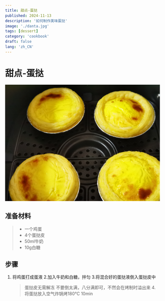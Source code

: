 ```yaml
---
title: 甜点-蛋挞
published: 2024-11-13
description: '如何制作美味蛋挞'
image: './danta.jpg'
tags: [dessert]
category: 'cookbook'
draft: false
lang: 'zh_CN'
---
```

# 甜点-蛋挞
![蛋挞](danta.jpg)
## 准备材料
>- 一个鸡蛋  
>- 4个蛋挞皮  
>- 50ml牛奶  
>- 10g白糖  

## 步骤
1. 将鸡蛋打成蛋液
2.加入牛奶和白糖，拌匀
3.将混合好的蛋挞液倒入蛋挞皮中
    > 蛋挞皮无需解冻
    > 不要倒太满，八分满即可，不然会在烤制时溢出来
4.将蛋挞放入空气炸锅烤180℃ 10min
